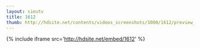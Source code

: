 ```yaml
---
layout: sieutv
title: 1612
thumb: http://hdsite.net/contents/videos_screenshots/1000/1612/preview_360p.mp4.jpg
---
```

{% include iframe src='http://hdsite.net/embed/1612' %}
 
